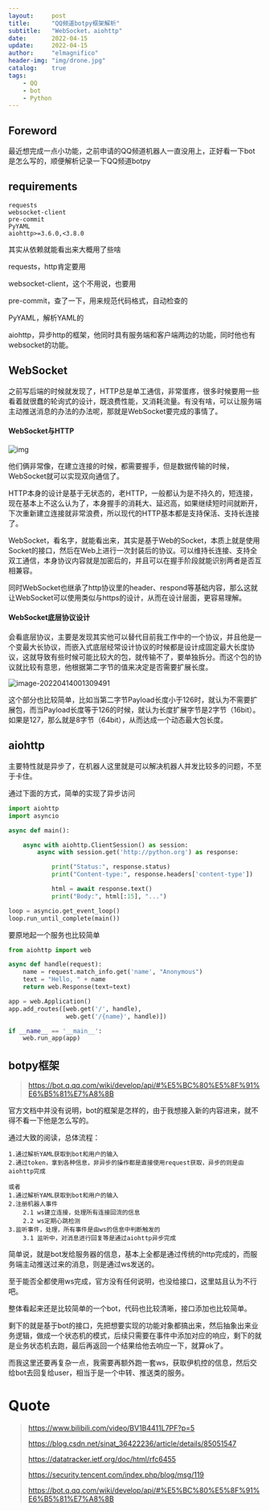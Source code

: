 ```yaml
---
layout:     post
title:      "QQ频道botpy框架解析"
subtitle:   "WebSocket，aiohttp"
date:       2022-04-15
update:     2022-04-15
author:     "elmagnifico"
header-img: "img/drone.jpg"
catalog:    true
tags:
    - QQ
    - bot
    - Python
---
```


## Foreword

最近想完成一点小功能，之前申请的QQ频道机器人一直没用上，正好看一下bot是怎么写的，顺便解析记录一下QQ频道botpy



## requirements

```
requests
websocket-client
pre-commit
PyYAML
aiohttp>=3.6.0,<3.8.0
```

其实从依赖就能看出来大概用了些啥

requests，http肯定要用

websocket-client，这个不用说，也要用

pre-commit，查了一下，用来规范代码格式，自动检查的

PyYAML，解析YAML的

aiohttp，异步http的框架，他同时具有服务端和客户端两边的功能，同时他也有websocket的功能。



## WebSocket

之前写后端的时候就发现了，HTTP总是单工通信，非常蛋疼，很多时候要用一些看着就很蠢的轮询式的设计，既浪费性能，又消耗流量。有没有啥，可以让服务端主动推送消息的办法的办法呢，那就是WebSocket要完成的事情了。



#### WebSocket与HTTP

![img](http://img.elmagnifico.tech:9514/static/upload/elmagnifico/202204140001388.png)

他们俩非常像，在建立连接的时候，都需要握手，但是数据传输的时候，WebSocket就可以实现双向通信了。

HTTP本身的设计是基于无状态的，老HTTP，一般都认为是不持久的，短连接，现在基本上不这么认为了，本身握手的消耗大、延迟高，如果继续短时间就断开，下次重新建立连接就非常浪费，所以现代的HTTP基本都是支持保活、支持长连接了。

WebSocket，看名字，就能看出来，其实是基于Web的Socket，本质上就是使用Socket的接口，然后在Web上进行一次封装后的协议。可以维持长连接、支持全双工通信，本身协议内容就是加密后的，并且可以在握手阶段就能识别两者是否互相兼容。

同时WebSocket也继承了http协议里的header、respond等基础内容，那么这就让WebSocket可以使用类似与https的设计，从而在设计层面，更容易理解。



#### WebSocket底层协议设计

会看底层协议，主要是发现其实他可以替代目前我工作中的一个协议，并且他是一个变最大长协议，而嵌入式底层经常设计协议的时候都是设计成固定最大长度协议，这就导致有些时候可能比较大的包，就传输不了，要单独拆分。而这个包的协议就比较有意思，他根据第二字节的值来决定是否需要扩展长度。

![image-20220414001309491](http://img.elmagnifico.tech:9514/static/upload/elmagnifico/202204140013529.png)

这个部分也比较简单，比如当第二字节Payload长度小于126时，就认为不需要扩展包，而当Payload长度等于126的时候，就认为长度扩展字节是2字节（16bit）。如果是127，那么就是8字节（64bit），从而达成一个动态最大包长度。



## aiohttp

主要特性就是异步了，在机器人这里就是可以解决机器人并发比较多的问题，不至于卡住。



通过下面的方式，简单的实现了异步访问

```python
import aiohttp
import asyncio

async def main():

    async with aiohttp.ClientSession() as session:
        async with session.get('http://python.org') as response:

            print("Status:", response.status)
            print("Content-type:", response.headers['content-type'])

            html = await response.text()
            print("Body:", html[:15], "...")

loop = asyncio.get_event_loop()
loop.run_until_complete(main())
```



要原地起一个服务也比较简单

```python
from aiohttp import web

async def handle(request):
    name = request.match_info.get('name', "Anonymous")
    text = "Hello, " + name
    return web.Response(text=text)

app = web.Application()
app.add_routes([web.get('/', handle),
                web.get('/{name}', handle)])

if __name__ == '__main__':
    web.run_app(app)
```



## botpy框架

> https://bot.q.qq.com/wiki/develop/api/#%E5%BC%80%E5%8F%91%E6%B5%81%E7%A8%8B

官方文档中并没有说明，bot的框架是怎样的，由于我想接入新的内容进来，就不得不看一下他是怎么写的。

通过大致的阅读，总体流程：

```
1.通过解析YAML获取到bot和用户的输入
2.通过token，拿到各种信息，非异步的操作都是直接使用request获取，异步的则是由aiohttp完成

或者
1.通过解析YAML获取到bot和用户的输入
2.注册机器人事件
	2.1 ws建立连接，处理所有连接回流的信息
	2.2 ws定期心跳检测
3.监听事件，处理，所有事件是由ws的信息中判断触发的
	3.1 监听中，对消息进行回复等是通过aiohttp异步完成
```

简单说，就是bot发给服务器的信息，基本上全都是通过传统的http完成的，而服务端主动推送过来的消息，则是通过ws发送的。

至于能否全都使用ws完成，官方没有任何说明，也没给接口，这里姑且认为不行吧。

整体看起来还是比较简单的一个bot，代码也比较清晰，接口添加也比较简单。



剩下的就是基于bot的接口，先把想要实现的功能对象都搞出来，然后抽象出来业务逻辑，做成一个状态机的模式，后续只需要在事件中添加对应的响应，剩下的就是业务状态机去跑，最后再返回一个结果给他去响应一下，就算ok了。



而我这里还要再复杂一点，我需要再额外跑一套ws，获取伊机控的信息，然后交给bot去回复给user，相当于是一个中转、推送类的服务。



# Quote

> https://www.bilibili.com/video/BV1B4411L7PF?p=5
>
> https://blog.csdn.net/sinat_36422236/article/details/85051547
>
> https://datatracker.ietf.org/doc/html/rfc6455
>
> https://security.tencent.com/index.php/blog/msg/119
>
> https://bot.q.qq.com/wiki/develop/api/#%E5%BC%80%E5%8F%91%E6%B5%81%E7%A8%8B